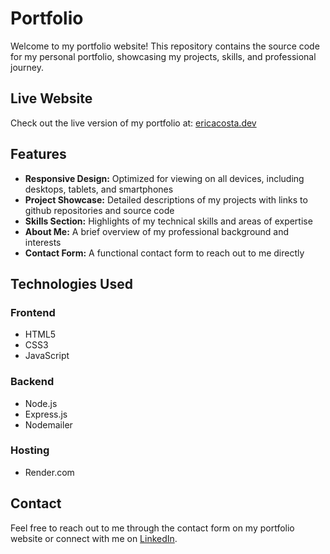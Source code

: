# Portfolio

Welcome to my portfolio website! This repository contains the source code for my personal portfolio, showcasing my projects, skills, and professional journey.

## Live Website
Check out the live version of my portfolio at: [ericacosta.dev](https://ericacosta.dev)

## Features
- **Responsive Design:** Optimized for viewing on all devices, including desktops, tablets, and smartphones
- **Project Showcase:** Detailed descriptions of my projects with links to github repositories and source code
- **Skills Section:** Highlights of my technical skills and areas of expertise
- **About Me:** A brief overview of my professional background and interests
- **Contact Form:** A functional contact form to reach out to me directly

## Technologies Used

### Frontend
- HTML5
- CSS3
- JavaScript

### Backend
- Node.js
- Express.js
- Nodemailer

### Hosting
- Render.com

## Contact
Feel free to reach out to me through the contact form on my portfolio website or connect with me on [LinkedIn](https://www.linkedin.com/in/eric-acosta505/).